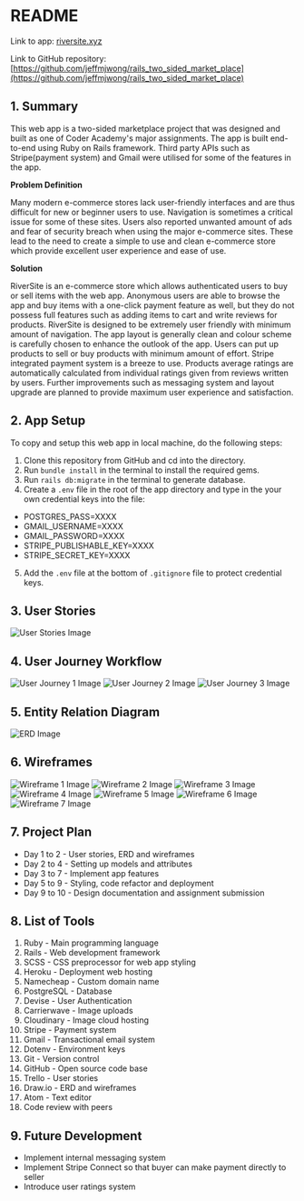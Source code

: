 # README

Link to app: [riversite.xyz](www.riversite.xyz)

Link to GitHub repository: [https://github.com/jeffmjwong/rails_two_sided_market_place](https://github.com/jeffmjwong/rails_two_sided_market_place)

## 1. Summary
This web app is a two-sided marketplace project that was designed and built as one of Coder Academy's major assignments. The app is built end-to-end using Ruby on Rails framework. Third party APIs such as Stripe(payment system) and Gmail were utilised for some of the features in the app.

**Problem Definition**

Many modern e-commerce stores lack user-friendly interfaces and are thus difficult for new or beginner users to use. Navigation is sometimes a critical issue for some of these sites. Users also reported unwanted amount of ads and fear of security breach when using the major e-commerce sites. These lead to the need to create a simple to use and clean e-commerce store which provide excellent user experience and ease of use.

**Solution**

RiverSite is an e-commerce store which allows authenticated users to buy or sell items with the web app. Anonymous users are able to browse the app and buy items with a one-click payment feature as well, but they do not possess full features such as adding items to cart and write reviews for products. RiverSite is designed to be extremely user friendly with minimum amount of navigation. The app layout is generally clean and colour scheme is carefully chosen to enhance the outlook of the app. Users can put up products to sell or buy products with minimum amount of effort. Stripe integrated payment system is a breeze to use. Products average ratings are automatically calculated from individual ratings given from reviews written by users. Further improvements such as messaging system and layout upgrade are planned to provide maximum user experience and satisfaction.

## 2. App Setup

To copy and setup this web app in local machine, do the following steps:
1. Clone this repository from GitHub and cd into the directory.
2. Run ```bundle install``` in the terminal to install the required gems.
3. Run ```rails db:migrate``` in the terminal to generate database.
4. Create a ```.env``` file in the root of the app directory and type in the your own credential keys into the file:
 * POSTGRES_PASS=XXXX
 * GMAIL_USERNAME=XXXX
 * GMAIL_PASSWORD=XXXX
 * STRIPE_PUBLISHABLE_KEY=XXXX
 * STRIPE_SECRET_KEY=XXXX
5. Add the ```.env``` file at the bottom of ```.gitignore``` file to protect credential keys.

## 3. User Stories

![User Stories Image](/app/assets/images/user-stories.png)

## 4. User Journey Workflow

![User Journey 1 Image](/app/assets/images/user-journey1.jpg)
![User Journey 2 Image](/app/assets/images/user-journey2.jpg)
![User Journey 3 Image](/app/assets/images/user-journey3.jpg)

## 5. Entity Relation Diagram

![ERD Image](/app/assets/images/ERD.jpg)

## 6. Wireframes

![Wireframe 1 Image](/app/assets/images/wireframe1.png)
![Wireframe 2 Image](/app/assets/images/wireframe2.png)
![Wireframe 3 Image](/app/assets/images/wireframe3.png)
![Wireframe 4 Image](/app/assets/images/wireframe4.png)
![Wireframe 5 Image](/app/assets/images/wireframe5.png)
![Wireframe 6 Image](/app/assets/images/wireframe6.png)
![Wireframe 7 Image](/app/assets/images/wireframe7.png)

## 7. Project Plan

 + Day 1 to 2 - User stories, ERD and wireframes
 + Day 2 to 4 - Setting up models and attributes
 + Day 3 to 7 - Implement app features
 + Day 5 to 9 - Styling, code refactor and deployment
 + Day 9 to 10 - Design documentation and assignment submission

## 8. List of Tools

1. Ruby - Main programming language
2. Rails - Web development framework
3. SCSS - CSS preprocessor for web app styling
4. Heroku - Deployment web hosting
5. Namecheap - Custom domain name
6. PostgreSQL - Database
7. Devise - User Authentication
8. Carrierwave - Image uploads
9. Cloudinary - Image cloud hosting
10. Stripe - Payment system
11. Gmail - Transactional email system
12. Dotenv - Environment keys
13. Git - Version control
14. GitHub - Open source code base
15. Trello - User stories
16. Draw.io - ERD and wireframes
17. Atom - Text editor
18. Code review with peers

## 9. Future Development
 - Implement internal messaging system
 - Implement Stripe Connect so that buyer can make payment directly to seller
 - Introduce user ratings system
